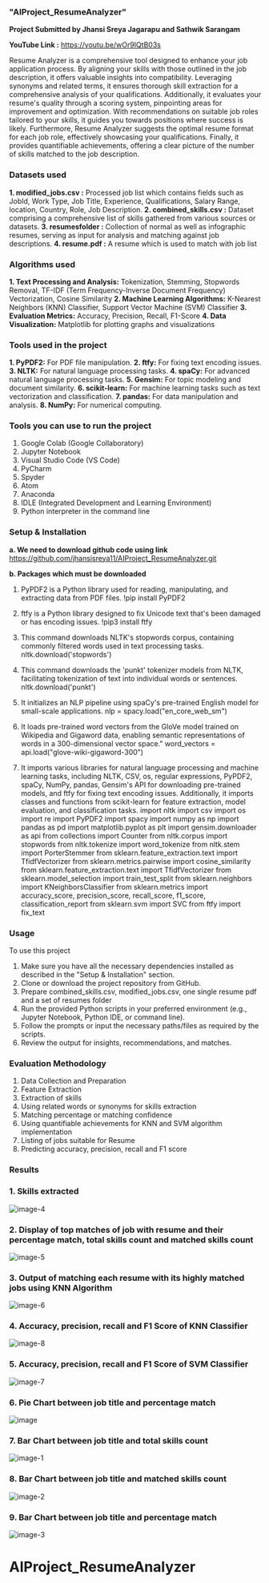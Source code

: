### **"AIProject_ResumeAnalyzer"**

**Project Submitted by Jhansi Sreya Jagarapu and Sathwik Sarangam**

**YouTube Link :** https://youtu.be/wOr9IQtB03s

Resume Analyzer is a comprehensive tool designed to enhance your job application process. By aligning your skills with those outlined in the job description, it offers valuable insights into compatibility. Leveraging synonyms and related terms, it ensures thorough skill extraction for a comprehensive analysis of your qualifications. Additionally, it evaluates your resume's quality through a scoring system, pinpointing areas for improvement and optimization. With recommendations on suitable job roles tailored to your skills, it guides you towards positions where success is likely. Furthermore, Resume Analyzer suggests the optimal resume format for each job role, effectively showcasing your qualifications. Finally, it provides quantifiable achievements, offering a clear picture of the number of skills matched to the job description.

### **Datasets used**

**1. modified_jobs.csv :** Processed job list which contains fields such as JobId, Work Type, Job Title, Experience, Qualifications, Salary Range, location, Country, Role, Job Description.
**2. combined_skills.csv :** Dataset comprising a comprehensive list of skills gathered from various sources or datasets.
**3. resumesfolder :** Collection of normal as well as infographic resumes, serving as input for analysis and matching against job descriptions.
**4. resume.pdf :** A resume which is used to match with job list

### **Algorithms used**

**1. Text Processing and Analysis:**
    Tokenization,
    Stemming,
    Stopwords Removal,
    TF-IDF (Term Frequency-Inverse Document Frequency) Vectorization,
    Cosine Similarity
**2. Machine Learning Algorithms:**
    K-Nearest Neighbors (KNN) Classifier,
    Support Vector Machine (SVM) Classifier
**3. Evaluation Metrics:**
    Accuracy,
    Precision,
    Recall,
    F1-Score
**4. Data Visualization:**
    Matplotlib for plotting graphs and visualizations


### **Tools used in the project**

**1. PyPDF2:** For PDF file manipulation.
**2. ftfy:** For fixing text encoding issues.
**3. NLTK:** For natural language processing tasks.
**4. spaCy:** For advanced natural language processing tasks.
**5. Gensim:** For topic modeling and document similarity.
**6. scikit-learn:** For machine learning tasks such as text vectorization and classification.
**7. pandas:** For data manipulation and analysis.
**8. NumPy:** For numerical computing.

### **Tools you can use to run the project**

1. Google Colab (Google Collaboratory)
2. Jupyter Notebook
3. Visual Studio Code (VS Code)
4. PyCharm
5. Spyder
6. Atom
7. Anaconda
8. IDLE (Integrated Development and Learning Environment)
9. Python interpreter in the command line


### **Setup & Installation**

**a. We need to download github code using link**
https://github.com/jhansisreya11/AIProject_ResumeAnalyzer.git

**b. Packages which must be downloaded**

1. PyPDF2 is a Python library used for reading, manipulating, and extracting data from PDF files.
   !pip install PyPDF2

2. ftfy is a Python library designed to fix Unicode text that's been damaged or has encoding issues.
   !pip3 install ftfy

3. This command downloads NLTK's stopwords corpus, containing commonly filtered words used in text processing tasks.
   nltk.download('stopwords')

4. This command downloads the 'punkt' tokenizer models from NLTK, facilitating tokenization of text into individual words or sentences.
   nltk.download('punkt')

5. It initializes an NLP pipeline using spaCy's pre-trained English model for small-scale applications.
   nlp = spacy.load("en_core_web_sm")

6. It loads pre-trained word vectors from the GloVe model trained on Wikipedia and Gigaword data, enabling semantic representations of words in a 300-dimensional vector space."
   word_vectors = api.load("glove-wiki-gigaword-300")

7. It imports various libraries for natural language processing and machine learning tasks, including NLTK, CSV, os, regular expressions, PyPDF2, spaCy, NumPy, pandas, Gensim's API for downloading pre-trained models, and ftfy for fixing text encoding issues. Additionally, it imports classes and functions from scikit-learn for feature extraction, model evaluation, and classification tasks.
    import nltk
    import csv
    import os
    import re
    import PyPDF2
    import spacy
    import numpy as np
    import pandas as pd
    import matplotlib.pyplot as plt
    import gensim.downloader as api
    from collections import Counter
    from nltk.corpus import stopwords
    from nltk.tokenize import word_tokenize
    from nltk.stem import PorterStemmer
    from sklearn.feature_extraction.text import TfidfVectorizer
    from sklearn.metrics.pairwise import cosine_similarity
    from sklearn.feature_extraction.text import TfidfVectorizer
    from sklearn.model_selection import train_test_split
    from sklearn.neighbors import KNeighborsClassifier
    from sklearn.metrics import accuracy_score, precision_score, recall_score, f1_score, classification_report
    from sklearn.svm import SVC
    from ftfy import fix_text

### **Usage**

To use this project

1. Make sure you have all the necessary dependencies installed as described in the "Setup & Installation" section.
2. Clone or download the project repository from GitHub.
3. Prepare combined_skills.csv, modified_jobs.csv, one single resume pdf and a set of resumes folder 
4. Run the provided Python scripts in your preferred environment (e.g., Jupyter Notebook, Python IDE, or command line).
5. Follow the prompts or input the necessary paths/files as required by the scripts.
6. Review the output for insights, recommendations, and matches.

### **Evaluation Methodology**

1. Data Collection and Preparation
2. Feature Extraction
3. Extraction of skills 
4. Using related words or synonyms for skills extraction
5. Matching percentage or matching confidence
6. Using quantifiable achievements for KNN and SVM algorithm implementation
7. Listing of jobs suitable for Resume
8. Predicting accuracy, precision, recall and F1 score

### **Results** 

### **1. Skills extracted**
![image-4](https://github.com/jhansisreya11/AIProject_ResumeAnalyzer/assets/162237187/1aee75c6-2792-4039-b93c-c921a6582588)

### **2. Display of top matches of job with resume and their percentage match, total skills count and matched skills count**
![image-5](https://github.com/jhansisreya11/AIProject_ResumeAnalyzer/assets/162237187/42389444-01a5-4b38-aee5-0072ca3e98ed)

### **3. Output of matching each resume with its highly matched jobs using KNN Algorithm**
![image-6](https://github.com/jhansisreya11/AIProject_ResumeAnalyzer/assets/162237187/4a34b231-dcdb-4356-8ab3-39f5370896b0)

### **4. Accuracy, precision, recall and F1 Score of KNN Classifier**
![image-8](https://github.com/jhansisreya11/AIProject_ResumeAnalyzer/assets/162237187/0d8c3fe5-972c-48c6-9de2-aee8a64c938b)

### **5. Accuracy, precision, recall and F1 Score of SVM Classifier**
![image-7](https://github.com/jhansisreya11/AIProject_ResumeAnalyzer/assets/162237187/34b77899-5530-4650-b901-f719dc1c7901)

### **6. Pie Chart between job title and percentage match**
![image](https://github.com/jhansisreya11/AIProject_ResumeAnalyzer/assets/162237187/d518a5aa-dd28-491e-93cd-9529fed975a0)

### **7. Bar Chart between job title and total skills count**
![image-1](https://github.com/jhansisreya11/AIProject_ResumeAnalyzer/assets/162237187/28f290b0-fe99-4dc3-afab-3625a71c71d4)

### **8. Bar Chart between job title and matched skills count**
![image-2](https://github.com/jhansisreya11/AIProject_ResumeAnalyzer/assets/162237187/67fe5263-9d23-4124-ae03-49e4e63c96a6)

### **9. Bar Chart between job title and percentage match**
![image-3](https://github.com/jhansisreya11/AIProject_ResumeAnalyzer/assets/162237187/603ebcee-1c91-4d9d-a2e3-376f1d6de2a9)


























# AIProject_ResumeAnalyzer
